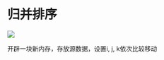 # 归并排序

![](J:\code\Z\LearningC-\Algorithm\BasicSorting\imgs\merge.png)

开辟一块新内存，存放源数据，设置i, j, k依次比较移动

